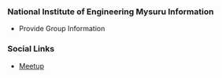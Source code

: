 ### National Institute of Engineering Mysuru Information
* Provide Group Information

### Social Links
* [Meetup](#)


